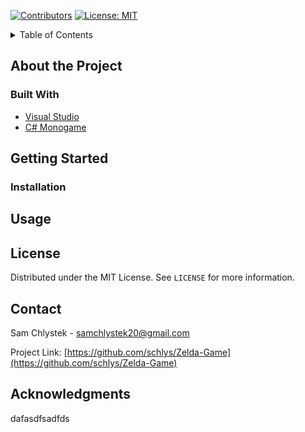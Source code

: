 [![Contributors][contributors-shield]][contributors-url]
[![License: MIT](https://img.shields.io/badge/License-MIT-yellow.svg?style=for-the-badge)](https://opensource.org/licenses/MIT)


<!-- TABLE OF CONTENTS -->
<details>
  <summary>Table of Contents</summary>
  <ol>
    <li>
      <a href="#about-the-project">About The Project</a>
      <ul>
        <li><a href="#built-with">Built With</a></li>
      </ul>
    </li>
    <li>
      <a href="#getting-started">Getting Started</a>
      <ul>
        <li><a href="#installation">Installation</a></li>
      </ul>
    </li>
    <li><a href="#usage">Usage</a></li>
    <li><a href="#license">License</a></li>
    <li><a href="#contact">Contact</a></li>
    <li><a href="#acknowledgments">Acknowledgments</a></li>
  </ol>
</details>

## About the Project

### Built With
* [Visual Studio](https://visualstudio.microsoft.com/)
* [C# Monogame](https://www.monogame.net/)



## Getting Started

### Installation




## Usage




## License
Distributed under the MIT License. See `LICENSE` for more information.



## Contact
Sam Chlystek - samchlystek20@gmail.com

Project Link: [https://github.com/schlys/Zelda-Game](https://github.com/schlys/Zelda-Game)



## Acknowledgments
dafasdfsadfds

<!--
# Project
Names: Mulan Blum, Sam Chlystek, Jake Haskins, Chaeun Hong, Elise Kosmides and Andy Kroh. 

Course: CSE 3902 

# Project Planning 
We used ZenHub to track our planning and progress. You can find it below: 

https://app.zenhub.com/workspaces/3902-dream-team-613ffa4f2ca7870010eda966/board 

# Description 
This program is a replication of the legend of Zelda. 

Sprites sourced from https://www.spriters-resource.com/nes/legendofzelda/
Credit: Mister Mike

SoundEffects sourced from https://www.ZeldaSounds.com
Credit: HelpTheWretched

Background music sourced from https://archive.org/details/the-legend-of-zelda-nes-soundtrack
Credit: LEMONADE

# Sprint 2 
Submitted on 10/2/21

This was the intial creation of the basics of the Zelda game. We created Link, Items, Enemys, NPCs, and Blocks. The screen shows a single Link, Block, Enemy, and Item. The controls for the game at this time are as follow: 

Player controls
- Arrow and "wasd" keys should move Link and change his facing direction.
- The 'z' and 'n' key should cause Link to attack using his sword.
- Number keys (1, 2, 3, etc.) should be used to have Link use a different item 
- Use 'e' to cause Link to become damaged.

Block/obstacle controls
- Use keys "t" and "y" to cycle between which block is currently being shown (i.e. think of the obstacles as being in a list where the game's current obstacle is being drawn, "t" switches to the previous item and "y" switches to the next)

Item controls
- Use keys "u" and "i" to cycle between which item is currently being shown (i.e. think of the items as being in a list where the game's current item is being drawn, "u" switches to the previous item and "i" switches to the next)
- Items should move and animate as they do in the final game, but should not interact with any other objects

Enemy/NPC (other character) controls
- Use keys "o" and "p" to cycle between which enemy or npc is currently being shown (i.e. think of these characters as being in a list where the game's current character is being drawn, "o" switches to the previous item and "p" switches to the next) characters should move, animate, fire projectiles, etc. as they do in the final game. 

Other controls
- Use 'q' to quit and 'r' to reset the program back to its initial state.



# Sprint 3 
Submitted on 10/23/21

The continuation of the creation of the basics of the Zelda game. We created Link, Items, Enemys, Blocks, Rooms, and Collisions. 
- continue to develop more core features of the 2D game framework
- Implement collision handling for all types of collisions that can occur, causing state transitions or position changes when necessary.
- Individual "rooms"  of the dungeon each with its own subset of objects, blocks, and enemies. Stored this information in an xml file.
- Create an artificial level that contains an instance of Link and all types of objects that are found in your first dungeon. 
- Start room contains all enemies and items



The controls for the game at this time are as follow: 
Player controls
- Arrow and "wasd" keys should move Link and change his facing direction.
- The 'z' and 'n' key should cause Link to attack using his sword.
- Number keys (1, 2, 3, etc.) should be used to have Link use a different item 
- Use 'e' to cause Link to become damaged.

Block/obstacle controls
- Use keys "t" and "y" to cycle between which block is currently being shown (i.e. think of the obstacles as being in a list where the game's current obstacle is being drawn, "t" switches to the previous item and "y" switches to the next)

Item controls
- Use keys "u" and "i" to cycle between which item is currently being shown (i.e. think of the items as being in a list where the game's current item is being drawn, "u" switches to the previous item and "i" switches to the next)
- Items should move and animate as they do in the final game, but should not interact with any other objects

Enemy/NPC (other character) controls
- Use keys "o" and "p" to cycle between which enemy or npc is currently being shown (i.e. think of these characters as being in a list where the game's current character is being drawn, "o" switches to the previous item and "p" switches to the next) characters should move, animate, fire projectiles, etc. as they do in the final game. 

Room Switching controls 
- Left click to go to left room
- Right click to go to right room


Other controls
- Use 'q' to quit and 'r' to reset the program back to its initial state.





# Sprint 4

Submitted on 11/12/21

The continuation of the creation of the basics of the Zelda game. We created Link, Items, Enemys, Blocks, Rooms, and Collisions.

continue to develop more core features of the 2D game framework
Implement collision handling for all types of collisions that can occur, causing state transitions or position changes when necessary.
Individual "rooms" of the dungeon each with its own subset of objects, blocks, and enemies. Stored this information in an xml file.
Create an artificial level that contains an instance of Link and all types of objects that are found in your first dungeon.
Start room contains all enemies and items
Game states for start, pause, and end. 
Contains HUD
The controls for the game at this time are as follow: Player controls

Arrow and "up, down, left, right" keys should move Link and change his facing direction.
The 'z' and 'n' key should cause Link to attack using his sword.
Number keys (1, 2, 3, etc.) should be used to have Link use a different item
Use 'e' to cause Link to become damaged.
Block/obstacle controls

Use keys "t" and "y" to cycle between which block is currently being shown (i.e. think of the obstacles as being in a list where the game's current obstacle is being drawn, "t" switches to the previous item and "y" switches to the next)
Item controls

Use keys "u" and "i" to cycle between which item is currently being shown (i.e. think of the items as being in a list where the game's current item is being drawn, "u" switches to the previous item and "i" switches to the next)
Items should move and animate as they do in the final game, but should not interact with any other objects
Enemy/NPC (other character) controls

Use keys "o" and "p" to cycle between which enemy or npc is currently being shown (i.e. think of these characters as being in a list where the game's current character is being drawn, "o" switches to the previous item and "p" switches to the next) characters should move, animate, fire projectiles, etc. as they do in the final game.
Room Switching controls
Walk through door to switch room
Left click to go to left room
Right click to go to right room
Other controls
use space bar to pause
Use 'q' to quit and 'r' to reset the program back to its initial state.

# Sprint 5 

Submitted on 12/5/2021 

This was the final submission for the project. We extended out previous game to include multiplayer, a store, and item dropping. Two players can play at the same time, each with their own window. The windows reflect the unique color of the player to indicate which belongs to which player. When a player collides with the Old Man, a store window opens and they can purchase items for rupees. Enemies now drop items when they die. Link can drop items using the 'g' or 'h' key. 

Previous game functionality remains. 
-->

[contributors-shield]: https://img.shields.io/github/contributors/schlys/Zelda-Game.svg?style=for-the-badge
[contributors-url]: https://github.com/schlys/Zelda-Game/graphs/contributors

